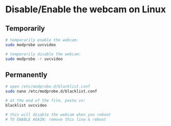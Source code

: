 # Disable/Enable the webcam on Linux

## Temporarily

```bash
# temporarily enable the webcam:
sudo modprobe uvcvideo

# temporarily disable the webcam:
sudo modprobe -r uvcvideo
```

## Permanently

```bash
# open /etc/modprobe.d/blacklist.conf
sudo nano /etc/modprobe.d/blacklist.conf

# at the end of the file, paste in:
blacklist uvcvideo

# this will disable the webcam when you reboot
# TO ENABLE AGAIN: remove this line & reboot
```
